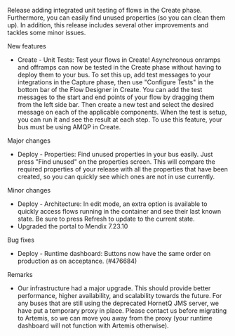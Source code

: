 Release adding integrated unit testing of flows in the Create phase. Furthermore, you can easily find unused properties (so you can clean them up). In addition, this release includes several other improvements and tackles some minor issues.

New features
- Create - Unit Tests: Test your flows in Create! Asynchronous onramps and offramps can now be tested in the Create phase without having to deploy them to your bus. To set this up, add test messages to your integrations in the Capture phase, then use "Configure Tests" in the bottom bar of the Flow Designer in Create. You can add the test messages to the start and end points of your flow by dragging them from the left side bar. Then create a new test and select the desired message on each of the applicable components. When the test is setup, you can run it and see the result at each step. To use this feature, your bus must be using AMQP in Create.

Major changes
- Deploy - Properties: Find unused properties in your bus easily. Just press "Find unused" on the properties screen. This will compare the required properties of your release with all the properties that have been created, so you can quickly see which ones are not in use currently.

Minor changes
- Deploy - Architecture: In edit mode, an extra option is available to quickly access flows running in the container and see their last known state. Be sure to press Refresh to update to the current state.
- Upgraded the portal to Mendix 7.23.10

Bug fixes
- Deploy - Runtime dashboard: Buttons now have the same order on production as on acceptance. (#476684)

Remarks
- Our infrastructure had a major upgrade. This should provide better performance, higher availability, and scalability towards the future. For any buses that are still using the deprecated HornetQ JMS server, we have put a temporary proxy in place. Please contact us before migrating to Artemis, so we can move you away from the proxy (your runtime dashboard will not function with Artemis otherwise).